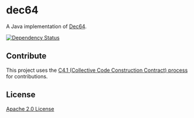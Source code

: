 # dec64

A Java implementation of [Dec64](http://dec64.com/).

[![Dependency Status](https://www.versioneye.com/user/projects/5601bb3df5f2eb001a000b37/badge.svg?style=flat)](https://www.versioneye.com/user/projects/5601bb3df5f2eb001a000b37)

## Contribute

This project uses the [C4.1 (Collective Code Construction Contract) process](http://rfc.zeromq.org/spec:22) for contributions.

## License

[Apache 2.0 License](LICENSE)
